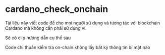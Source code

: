 # cardano_check_onchain

Tài liệu này viết code để cho mọi người sử dụng và tương tác với blockchain Cardano mà không cần phải sử dụng ví.

Sẽ có clip hướng dẫn cụ thể sau

Code chỉ thuần kiểm tra on-chain không lấy bất kỳ thông tin bí mật nào



